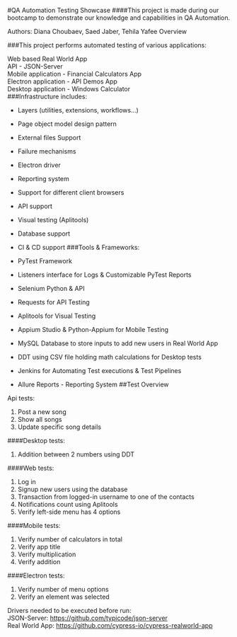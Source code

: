 #QA Automation Testing Showcase
####This project is made during our bootcamp to demonstrate our knowledge and capabilities in QA Automation.

Authors: Diana Choubaev, Saed Jaber, Tehila Yafee
Overview

###This project performs automated testing of various applications:

Web based Real World App  <br>
API - JSON-Server <br>
Mobile application - Financial Calculators App <br>
Electron application - API Demos App <br>
Desktop application - Windows Calculator <br>
###Infrastructure includes:

- Layers (utilities, extensions, workflows...)
- Page object model design pattern
- External files Support
- Failure mechanisms
- Electron driver
- Reporting system
- Support for different client browsers
- API support
- Visual testing (Aplitools)
- Database support
- CI & CD support
###Tools & Frameworks:

- PyTest Framework
- Listeners interface for Logs & Customizable PyTest Reports
- Selenium Python & API
- Requests for API Testing
- Aplitools for Visual Testing
- Appium Studio & Python-Appium for Mobile Testing
- MySQL Database to store inputs to add new users in Real World App
- DDT using CSV file holding math calculations for Desktop tests
- Jenkins for Automating Test executions & Test Pipelines
- Allure Reports - Reporting System
##Test Overview

Api tests:
1. Post a new song
2. Show all songs 
3. Update specific song details

####Desktop tests:

1. Addition between 2 numbers using DDT

####Web tests:

1. Log in
2. Signup new users using the database
3. Transaction from logged-in username to one of the contacts
4. Notifications count using Aplitools
5. Verify left-side menu has 4 options

####Mobile tests:

1. Verify number of calculators in total 
2. Verify app title
3. Verify multiplication
4. Verify addition

####Electron tests:

1. Verify number of menu options
2. Verify an element was selected

Drivers needed to be executed before run: <br>
JSON-Server: https://github.com/typicode/json-server <br>
Real World App: https://github.com/cypress-io/cypress-realworld-app
